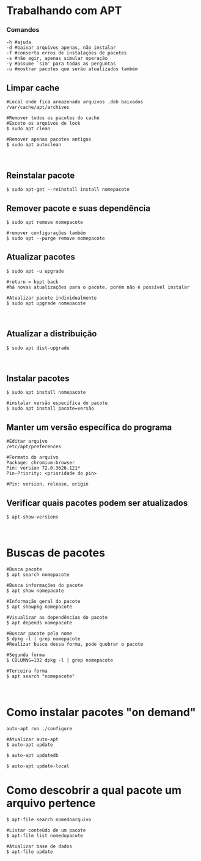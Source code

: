 # Trabalhando com APT

### Comandos
```
-h #ajuda 
-d #baixar arquivos apenas, não instalar 
-f #conserta erros de instalações de pacotes 
-s #não agir, apenas simular operação 
-y #assume `sim' para todas as perguntas 
-u #mostrar pacotes que serão atualizados também
``` 

## Limpar cache
```
#Local onde fica armazenado arquivos .deb baixados
/var/cache/apt/archives

#Remover todos os pacotes do cache
#Exceto os arquivos de lock
$ sudo apt clean

#Remover apenas pacotes antigos
$ sudo apt autoclean
```
&nbsp;

## Reinstalar pacote
```
$ sudo apt-get --reinstall install nomepacote
```

## Remover pacote e suas dependência
```
$ sudo apt remove nomepacote 

#remover configurações também
$ sudo apt --purge remove nomepacote
```

## Atualizar pacotes
```
$ sudo apt -u upgrade  

#return = kept back
#há novas atualizações para o pacote, porém não é possível instalar

#Atualizar pacote individualmente
$ sudo apt upgrade nomepacote
```
&nbsp;

## Atualizar a distribuição
```
$ sudo apt dist-upgrade
```
&nbsp;

## Instalar pacotes
```
$ sudo apt install nomepacote

#instalar versão específica do pacote
$ sudo apt install pacote=versāo
```

## Manter um versão específica do programa 
````
#Editar arquivo
/etc/apt/preferences

#Formato do arquivo
Package: chromium-browser 
Pin: version 72.0.3626.121*
Pin-Priority: <prioridade do pin>

#Pin: version, release, origin
````

## Verificar quais pacotes podem ser atualizados
```
$ apt-show-versions 
```
&nbsp;

# Buscas de pacotes
```
#Busca pacote
$ apt search nomepacote

#Busca informações do pacote
$ apt show nomepacote

#Informação geral do pacote
$ apt showpkg nomepacote

#Visualizar as dependências do pacote
$ apt depends nomepacote

#Buscar pacote pelo nome
$ dpkg -l | grep nomepacote
#Realizar busca dessa forma, pode quebrar o pacote

#Segunda forma
$ COLUMNS=132 dpkg -l | grep nomepacote

#Terceira forma
$ apt search "nomepacote"
```
&nbsp;

# Como instalar pacotes "on demand"
```
auto-apt run ./configure

#Atualizar auto-apt
$ auto-apt update

$ auto-apt updatedb

$ auto-apt update-local
```

# Como descobrir a qual pacote um arquivo pertence

```
$ apt-file search nomedoarquivo

#Listar conteúdo de um pacote 
$ apt-file list nomedopacote

#Atualizar base de dados
$ apt-file update
```






